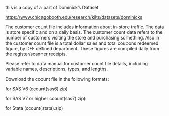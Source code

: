 this is a copy of a part of Dominick’s Dataset

https://www.chicagobooth.edu/research/kilts/datasets/dominicks

The customer count file includes information about in-store traffic. The data is store specific and on a daily basis. The customer count data refers to the number of customers visiting the store and purchasing something. Also in the customer count file is a total dollar sales and total coupons redeemed figure, by DFF defined department. These figures are compiled daily from the register/scanner receipts.

Please refer to data manual for customer count file details, including variable names, descriptions, types, and lengths.

Download the ccount file in the following formats:

for SAS V6 (ccount(sas6).zip)

for SAS V7 or higher ccount(sas7).zip)

for Stata (ccount(stata).zip)

